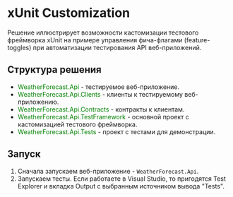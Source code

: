 # xUnit Customization #
Решение иллюстрирует возможности кастомизации тестового фреймворка
xUnit на примере управления фича-флагами (feature-toggles) при
автоматизации тестирования API веб-приложений.

## Структура решения ##

- <span style="color: green;">WeatherForecast.Api</span> - тестируемое веб-приложение.
- <span style="color: green;">WeatherForecast.Api.Clients</span> - клиенты к тестируемому веб-приложению.
- <span style="color: green;">WeatherForecast.Api.Contracts</span> - контракты к клиентам.
- <span style="color: green;">WeatherForecast.Api.TestFramework</span> - основной проект с кастомизацией тестового фреймворка.
- <span style="color: green;">WeatherForecast.Api.Tests</span> - проект с тестами для демонстрации.

## Запуск ##
1. Сначала запускаем веб-приложение - `WeatherForecast.Api`.
2. Запускаем тесты. Если работаете в Visual Studio, то пригодятся Test Explorer
и вкладка Output с выбранным источником вывода "Tests".
